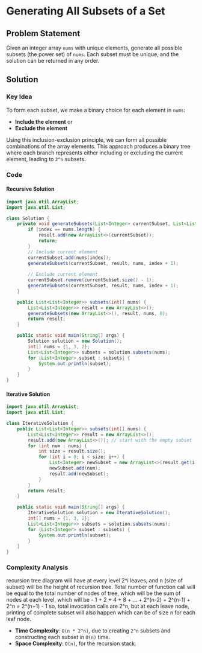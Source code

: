 # Generating All Subsets of a Set
## Problem Statement
Given an integer array `nums` with unique elements, generate all possible subsets (the power set) of `nums`. Each subset must be unique, and the solution can be returned in any order.

## Solution
### Key Idea
To form each subset, we make a binary choice for each element in `nums`:
- **Include the element** or
- **Exclude the element**  

Using this inclusion-exclusion principle, we can form all possible combinations of the array elements. This approach produces a binary tree where each branch represents either including or excluding the current element, leading to `2^n` subsets.

### Code
#### Recursive Solution
```java
import java.util.ArrayList;
import java.util.List;

class Solution {
    private void generateSubsets(List<Integer> currentSubset, List<List<Integer>> result, int[] nums, int index) {
        if (index == nums.length) {
            result.add(new ArrayList<>(currentSubset));
            return;
        }
        // Include current element
        currentSubset.add(nums[index]);
        generateSubsets(currentSubset, result, nums, index + 1);
        
        // Exclude current element
        currentSubset.remove(currentSubset.size() - 1);
        generateSubsets(currentSubset, result, nums, index + 1);
    }

    public List<List<Integer>> subsets(int[] nums) {
        List<List<Integer>> result = new ArrayList<>();
        generateSubsets(new ArrayList<>(), result, nums, 0);
        return result;
    }

    public static void main(String[] args) {
        Solution solution = new Solution();
        int[] nums = {1, 3, 2};
        List<List<Integer>> subsets = solution.subsets(nums);
        for (List<Integer> subset : subsets) {
            System.out.println(subset);
        }
    }
}
```
#### Iterative Solution
```java
import java.util.ArrayList;
import java.util.List;

class IterativeSolution {
    public List<List<Integer>> subsets(int[] nums) {
        List<List<Integer>> result = new ArrayList<>();
        result.add(new ArrayList<>()); // start with the empty subset
        for (int num : nums) {
            int size = result.size();
            for (int i = 0; i < size; i++) {
                List<Integer> newSubset = new ArrayList<>(result.get(i));
                newSubset.add(num);
                result.add(newSubset);
            }
        }
        return result;
    }

    public static void main(String[] args) {
        IterativeSolution solution = new IterativeSolution();
        int[] nums = {1, 3, 2};
        List<List<Integer>> subsets = solution.subsets(nums);
        for (List<Integer> subset : subsets) {
            System.out.println(subset);
        }
    }
}
```
### Complexity Analysis
recursion tree diagram  will have at every level 2^i leaves, and n (size of subset) will be the height of recursion tree. Total number of function call will be equal to the total number of nodes of tree, which will be the sum of nodes at each level, which will be -
1 + 2 + 4 + 8 + ... + 2^(n-2) + 2^(n-1) + 2^n = 2^(n+1) - 1
so, total invocation calls are 2^n, but at each leave node, printing of complete subset will also happen which can be of size n for each leaf node.
- **Time Complexity**: `O(n * 2^n)`, due to creating `2^n` subsets and constructing each subset in `O(n)` time.
- **Space Complexity**: `O(n)`, for the recursion stack.
